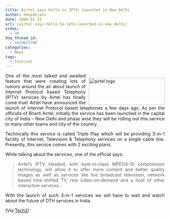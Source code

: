 ```yaml
---
title: Airtel says hello to IPTV; Launched in New Delhi
author: deepakjain
date: 2009-01-28
url: /airtel-says-hello-to-iptv-launched-in-new-delhi/
views:
  - 30
dsq_thread_id:
  - 3419021700
categories:
  - News
tags:
  - Internet
---
```

<p align="justify">
  <img class="wp-image-51220" style="border-top-width: 0px;border-left-width: 0px;border-bottom-width: 0px;margin: 15px 0px 0px 10px;border-right-width: 0px" height="86" alt="airtel logo" src="http://cdn.devilsworkshop.org/files/2009/01/airtellogo2.jpg" width="240" align="right" border="0" /> One of the most talked and awaited feature that were creating lots of rumors around the air about launch of Internet Protocol based Telephony (IPTV) services by Airtel has finally come true! Airtel have announced the launch of Internet Protocol based telephones a few days ago. As per the officials of Bharti Airtel, initially the service has been launched in the capital city of India – New Delhi and phase wise they will be rolling out this service to many other towns and city of the country.
</p>

<p align="justify">
  Technically this service is called Triple Play which will be providing 3-in-1 facility of Internet, Television & Telephony services on a single cable line. Presently, this service comes with 2 exciting plans.
</p>

<p align="justify">
  While talking about the services, one of the official says:
</p>

> <p align="justify">
>   Airtel&#8217;s IPTV Headed, with best-in-class MPEG4-10 compression technology, will allow it to offer more content and better quality images as well as services like live broadcast television, network based time-shifted TV, real video-on-demand and a host of other interactive services.
> </p>

<p align="justify">
  With the launch of such 3-in-1 services we will have to wait and watch about the future of DTH services in India.
</p>

<p align="justify">
  (Via <a href="http://tech2.in.com/india/news/internet/airtel-launches-iptv-service/57662/0" onclick="_gaq.push(['_trackEvent', 'outbound-article', 'http://tech2.in.com/india/news/internet/airtel-launches-iptv-service/57662/0', 'Tech2']);" target="_blank">Tech2</a>)
</p>
